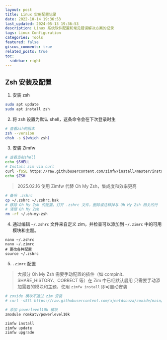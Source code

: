 ```yaml
---
layout: post
title: Linux 实用配置记录
date: 2022-10-14 19:36:53
last_updated: 2024-05-13 19:36:53
description: Linux 系统软件配置和常见错误解决方案的记录
tags: Linux Configuration
categories: Tools
featured: false
giscus_comments: true
related_posts: true
toc:
  sidebar: right
---
```


## Zsh 安装及配置

1. 安装 zsh

```sh
sudo apt update
sudo apt install zsh
```

2. 将 zsh 设置为默认 shell，这条命令会在下次登录时生

```sh
# 查看zsh的版本
zsh --version
chsh -s $(which zsh)
```

3. 安装 Zimfw

```sh
# 查看当前shell
echo $SHELL
# Install zim via curl
curl -fsSL https://raw.githubusercontent.com/zimfw/install/master/install.zsh | zsh
echo $ZSH
```

> 2025.02.16 使用 Zimfw 代替 Oh My Zsh，集成度和效率更高

```sh
# 备份 .zshrc
cp ~/.zshrc ~/.zshrc.bak
# 移除 Oh My Zsh 的配置，打开 .zshrc 文件，删除或注释掉与 Oh My Zsh 相关的行
# 清理 Oh My Zsh
rm -rf ~/.oh-my-zsh
```

4. 通过编辑 `~/.zshrc` 文件来自定义 zim，并检查可以添加到 `~/.zimrc` 中的可用模块和主题。

```ssh
nano ~/.zshrc
nano ~/.zimrc
# 更改各种配置
source ~/.zshrc
```

5. `.zimrc` 配置

> 大部分 Oh My Zsh 需要手动配置的插件（如 compinit、SHARE_HISTORY、CORRECT 等）在 Zim 中已经默认启用
> 只需要手动添加需要的模块和主题，使用 `zimfw install` 即可自动安装

```sh
# zoxide 模块不通过 zim 安装
# curl -sSfL https://raw.githubusercontent.com/ajeetdsouza/zoxide/main/install.sh | sh

# 添加 powerlevel10k 模块
zmodule romkatv/powerlevel10k

zimfw install
zimfw update
zimfw upgrade
```

